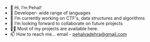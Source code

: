 - 👋 Hi, I’m Pehal!
- 🌱 Developer- wide range of languages
- 🔭 I’m currently working on CTF's, data structures and algorithms
- 🤝 I’m looking forward to collaborate on future projects
- 👨‍💻 Most of my projects are available here.
- 📫 How to reach me... email - pehalvadehra@gmail.com

<!---
Pehal13/Pehal13 is a ✨ special ✨ repository because its `README.md` (this file) appears on your GitHub profile.
You can click the Preview link to take a look at your changes.
--->
